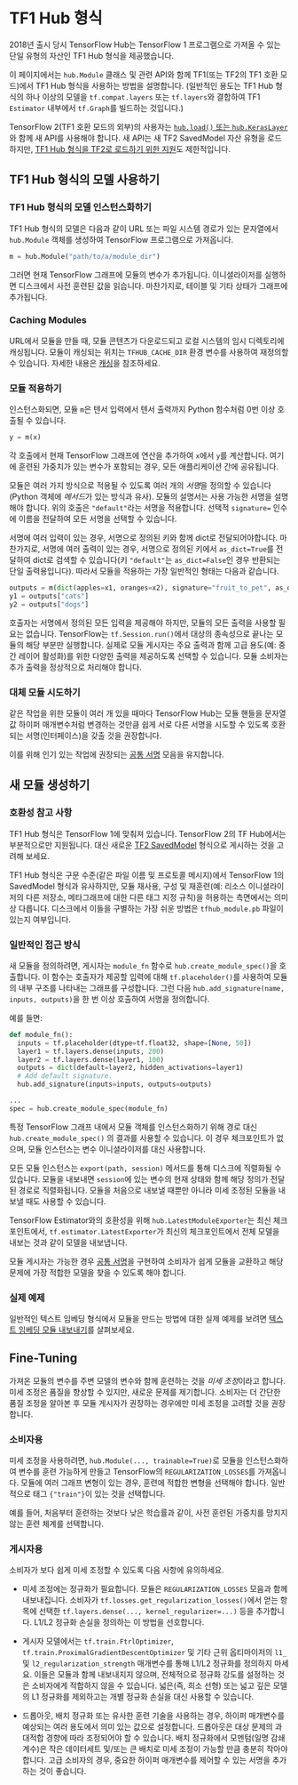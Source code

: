 <!--* freshness: { owner: 'maringeo' reviewed: '2020-09-14' review_interval: '3 months' } *-->

# TF1 Hub 형식

2018년 출시 당시 TensorFlow Hub는 TensorFlow 1 프로그램으로 가져올 수 있는 단일 유형의 자산인 TF1 Hub 형식을 제공했습니다.

이 페이지에서는 `hub.Module` 클래스 및 관련 API와 함께 TF1(또는 TF2의 TF1 호환 모드)에서 TF1 Hub 형식을 사용하는 방법을 설명합니다. (일반적인 용도는 TF1 Hub 형식의 하나 이상의 모델을 `tf.compat.layers` 또는 `tf.layers`와 결합하여 TF1 `Estimator` 내부에서 `tf.Graph`를 빌드하는 것입니다.)

TensorFlow 2(TF1 호환 모드의 외부)의 사용자는 [`hub.load()` 또는 `hub.KerasLayer`](tf2_saved_model.md)와 함께 새 API를 사용해야 합니다. 새 API는 새 TF2 SavedModel 자산 유형을 로드하지만, [TF1 Hub 형식을 TF2로 로드하기 위한 지원](migration_tf2.md)도 제한적입니다.

## TF1 Hub 형식의 모델 사용하기

### TF1 Hub 형식의 모델 인스턴스화하기

TF1 Hub 형식의 모델은 다음과 같이 URL 또는 파일 시스템 경로가 있는 문자열에서 `hub.Module` 객체를 생성하여 TensorFlow 프로그램으로 가져옵니다.

```python
m = hub.Module("path/to/a/module_dir")
```

그러면 현재 TensorFlow 그래프에 모듈의 변수가 추가됩니다. 이니셜라이저를 실행하면 디스크에서 사전 훈련된 값을 읽습니다. 마찬가지로, 테이블 및 기타 상태가 그래프에 추가됩니다.

### Caching Modules

URL에서 모듈을 만들 때, 모듈 콘텐츠가 다운로드되고 로컬 시스템의 임시 디렉토리에 캐싱됩니다. 모듈이 캐싱되는 위치는 `TFHUB_CACHE_DIR` 환경 변수를 사용하여 재정의할 수 있습니다. 자세한 내용은 [캐싱](caching.md)을 참조하세요.

### 모듈 적용하기

인스턴스화되면, 모듈 `m`은 텐서 입력에서 텐서 출력까지 Python 함수처럼 0번 이상 호출될 수 있습니다.

```python
y = m(x)
```

각 호출에서 현재 TensorFlow 그래프에 연산을 추가하여 `x`에서 `y`를 계산합니다. 여기에 훈련된 가중치가 있는 변수가 포함되는 경우, 모든 애플리케이션 간에 공유됩니다.

모듈은 여러 가지 방식으로 적용될 수 있도록 여러 개의 *서명*을 정의할 수 있습니다(Python 객체에 *메서드*가 있는 방식과 유사). 모듈의 설명서는 사용 가능한 서명을 설명해야 합니다. 위의 호출은 `"default"`라는 서명을 적용합니다. 선택적 `signature=` 인수에 이름을 전달하여 모든 서명을 선택할 수 있습니다.

서명에 여러 입력이 있는 경우, 서명으로 정의된 키와 함께 dict로 전달되어야합니다. 마찬가지로, 서명에 여러 출력이 있는 경우, 서명으로 정의된 키에서 `as_dict=True`를 전달하여 dict로 검색할 수 있습니다(키 `"default"`는 `as_dict=False`인 경우 반환되는 단일 출력용입니다). 따라서 모듈을 적용하는 가장 일반적인 형태는 다음과 같습니다.

```python
outputs = m(dict(apples=x1, oranges=x2), signature="fruit_to_pet", as_dict=True)
y1 = outputs["cats"]
y2 = outputs["dogs"]
```

호출자는 서명에서 정의된 모든 입력을 제공해야 하지만, 모듈의 모든 출력을 사용할 필요는 없습니다. TensorFlow는 `tf.Session.run()`에서 대상의 종속성으로 끝나는 모듈의 해당 부분만 실행합니다. 실제로 모듈 게시자는 주요 출력과 함께 고급 용도(예: 중간 레이어 활성화)를 위한 다양한 출력을 제공하도록 선택할 수 있습니다. 모듈 소비자는 추가 출력을 정상적으로 처리해야 합니다.

### 대체 모듈 시도하기

같은 작업을 위한 모듈이 여러 개 있을 때마다 TensorFlow Hub는 모듈 핸들을 문자열 값 하이퍼 매개변수처럼 변경하는 것만큼 쉽게 서로 다른 서명을 시도할 수 있도록 호환되는 서명(인터페이스)을 갖출 것을 권장합니다.

이를 위해 인기 있는 작업에 권장되는 [공통 서명](common_signatures/index.md) 모음을 유지합니다.

## 새 모듈 생성하기

### 호환성 참고 사항

TF1 Hub 형식은 TensorFlow 1에 맞춰져 있습니다. TensorFlow 2의 TF Hub에서는 부분적으로만 지원됩니다. 대신 새로운 [TF2 SavedModel](tf2_saved_model.md) 형식으로 게시하는 것을 고려해 보세요.

TF1 Hub 형식은 구문 수준(같은 파일 이름 및 프로토콜 메시지)에서 TensorFlow 1의 SavedModel 형식과 유사하지만, 모듈 재사용, 구성 및 재훈련(예: 리소스 이니셜라이저의 다른 저장소, 메타그래프에 대한 다른 태그 지정 규칙)을 허용하는 측면에서는 의미상 다릅니다. 디스크에서 이들을 구별하는 가장 쉬운 방법은 `tfhub_module.pb` 파일이 있는지 여부입니다.

### 일반적인 접근 방식

새 모듈을 정의하려면, 게시자는 `module_fn` 함수로 `hub.create_module_spec()`을 호출합니다. 이 함수는 호출자가 제공할 입력에 대해 `tf.placeholder()`를 사용하여 모듈의 내부 구조를 나타내는 그래프를 구성합니다. 그런 다음 `hub.add_signature(name, inputs, outputs)`을 한 번 이상 호출하여 서명을 정의합니다.

예를 들면:

```python
def module_fn():
  inputs = tf.placeholder(dtype=tf.float32, shape=[None, 50])
  layer1 = tf.layers.dense(inputs, 200)
  layer2 = tf.layers.dense(layer1, 100)
  outputs = dict(default=layer2, hidden_activations=layer1)
  # Add default signature.
  hub.add_signature(inputs=inputs, outputs=outputs)

...
spec = hub.create_module_spec(module_fn)
```

특정 TensorFlow 그래프 내에서 모듈 객체를 인스턴스화하기 위해 경로 대신 `hub.create_module_spec()` 의 결과를 사용할 수 있습니다. 이 경우 체크포인트가 없으며, 모듈 인스턴스는 변수 이니셜라이저를 대신 사용합니다.

모든 모듈 인스턴스는 `export(path, session)` 메서드를 통해 디스크에 직렬화될 수 있습니다. 모듈을 내보내면 `session`에 있는 변수의 현재 상태와 함께 해당 정의가 전달된 경로로 직렬화됩니다. 모듈을 처음으로 내보낼 때뿐만 아니라 미세 조정된 모듈을 내보낼 때도 사용할 수 있습니다.

TensorFlow Estimator와의 호환성을 위해 `hub.LatestModuleExporter`는 최신 체크포인트에서, `tf.estimator.LatestExporter`가 최신의 체크포인트에서 전체 모델을 내보는 것과 같이 모델을 내보냅니다.

모듈 게시자는 가능한 경우 [공통 서명](common_signatures/index.md)을 구현하여 소비자가 쉽게 모듈을 교환하고 해당 문제에 가장 적합한 모델을 찾을 수 있도록 해야 합니다.

### 실제 예제

일반적인 텍스트 임베딩 형식에서 모듈을 만드는 방법에 대한 실제 예제를 보려면 [텍스트 임베딩 모듈 내보내기](https://github.com/tensorflow/hub/blob/master/examples/text_embeddings/export.py)를 살펴보세요.

## Fine-Tuning

가져온 모듈의 변수를 주변 모델의 변수와 함께 훈련하는 것을 *미세 조정*이라고 합니다. 미세 조정은 품질을 향상할 수 있지만, 새로운 문제를 제기합니다. 소비자는 더 간단한 품질 조정을 알아본 후 모듈 게시자가 권장하는 경우에만 미세 조정을 고려할 것을 권장합니다.

### 소비자용

미세 조정을 사용하려면, `hub.Module(..., trainable=True)`로 모듈을 인스턴스화하여 변수를 훈련 가능하게 만들고 TensorFlow의 `REGULARIZATION_LOSSES`를 가져옵니다. 모듈에 여러 그래프 변형이 있는 경우, 훈련에 적합한 변형을 선택해야 합니다. 일반적으로 태그 `{"train"}`이 있는 것을 선택합니다.

예를 들어, 처음부터 훈련하는 것보다 낮은 학습률과 같이, 사전 훈련된 가중치를 망치지 않는 훈련 체계를 선택합니다.

### 게시자용

소비자가 보다 쉽게 미세 조정할 수 있도록 다음 사항에 유의하세요.

- 미세 조정에는 정규화가 필요합니다. 모듈은 `REGULARIZATION_LOSSES` 모음과 함께 내보내집니다. 소비자가 `tf.losses.get_regularization_losses()`에서 얻는 항목에 선택한 `tf.layers.dense(..., kernel_regularizer=...)` 등을 추가합니다. L1/L2 정규화 손실을 정의하는 이 방법을 선호합니다.

- 게시자 모델에서는 `tf.train.FtrlOptimizer`, `tf.train.ProximalGradientDescentOptimizer` 및 기타 근위 옵티마이저의 `l1_` 및 `l2_regularization_strength` 매개변수를 통해 L1/L2 정규화를 정의하지 마세요. 이들은 모듈과 함께 내보내지지 않으며, 전체적으로 정규화 강도를 설정하는 것은 소비자에게 적합하지 않을 수 있습니다. 넓은(즉, 희소 선형) 또는 넓고 깊은 모델의 L1 정규화를 제외하고는 개별 정규화 손실을 대신 사용할 수 있습니다.

- 드롭아웃, 배치 정규화 또는 유사한 훈련 기술을 사용하는 경우, 하이퍼 매개변수를 예상되는 여러 용도에서 의미 있는 값으로 설정합니다. 드롭아웃은 대상 문제의 과대적합 경향에 따라 조정되어야 할 수 있습니다. 배치 정규화에서 모멘텀(일명 감쇄 계수)은 작은 데이터세트 및/또는 큰 배치로 미세 조정이 가능할 만큼 충분히 작아야 합니다. 고급 소비자의 경우, 중요한 하이퍼 매개변수를 제어할 수 있는 서명을 추가하는 것이 좋습니다.
